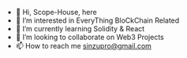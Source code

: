 - 👋 Hi, Scope-House, here
- 👀 I’m interested in EveryThing BloCkChain Related
- 🌱 I’m currently learning Solidity & React
- 💞️ I’m looking to collaborate on Web3 Projects 
- 📫 How to reach me sinzupro@gmail.com

<!---
Sinzupro/Sinzupro is a ✨ special ✨ repository because its `README.md` (this file) appears on your GitHub profile.
You can click the Preview link to take a look at your changes.
--->
